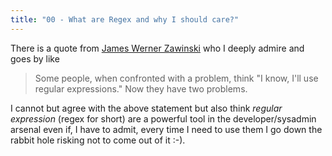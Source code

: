 ```yaml
---
title: "00 - What are Regex and why I should care?"
---
```


There is a quote from [James Werner Zawinski](https://en.wikipedia.org/wiki/Jamie_Zawinski) who I deeply admire and goes by like

> Some people, when confronted with a problem, think "I know, I'll use regular expressions." Now they have two problems.

I cannot but agree with the above statement but also think *regular expression* (regex for short) are a powerful tool in the developer/sysadmin arsenal even if, I have to admit, every time I need to use them I go down the rabbit hole risking not to come out of it :-).



